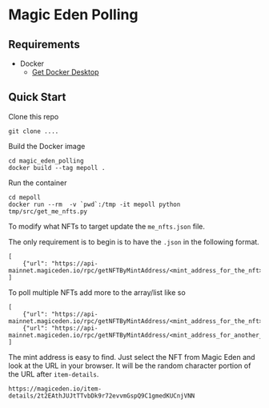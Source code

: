 # Magic Eden Polling

## Requirements

* Docker
  * [Get Docker Desktop](https://www.docker.com/products/docker-desktop)

## Quick Start

Clone this repo

```
git clone ....
```

Build the Docker image

```
cd magic_eden_polling
docker build --tag mepoll .
```

Run the container

```
cd mepoll
docker run --rm  -v `pwd`:/tmp -it mepoll python tmp/src/get_me_nfts.py
```

To modify what NFTs to target update the `me_nfts.json` file.

The only requirement is to begin is to have the `.json` in the following format.

```
[
    {"url": "https://api-mainnet.magiceden.io/rpc/getNFTByMintAddress/<mint_address_for_the_nft>"}
]
```

To poll multiple NFTs add more to the array/list like so

```
[
    {"url": "https://api-mainnet.magiceden.io/rpc/getNFTByMintAddress/<mint_address_for_the_nft>"},
    {"url": "https://api-mainnet.magiceden.io/rpc/getNFTByMintAddress/<mint_address_for_another_nft>"}
]
```

The mint address is easy to find. Just select the NFT from Magic Eden and look at the URL in your browser. It will be the random character portion of the URL after `item-details`. 
```
https://magiceden.io/item-details/2t2EAthJUJtTTvbDk9r72evvmGspQ9C1gmedKUCnjVNN
```
